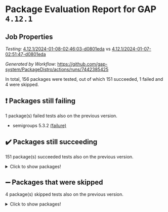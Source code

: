 # Package Evaluation Report for GAP `4.12.1`

## Job Properties

*Testing:* [4.12.1/2024-01-08-02:46:03-d0801eda](https://github.com/gap-system/PackageDistro/blob/data/reports/4.12.1/2024-01-08-02:46:03-d0801eda) vs [4.12.1/2024-01-07-02:51:47-d0801eda](https://github.com/gap-system/PackageDistro/blob/data/reports/4.12.1/2024-01-07-02:51:47-d0801eda)

*Generated by Workflow:* https://github.com/gap-system/PackageDistro/actions/runs/7442385425

In total, 156 packages were tested, out of which 151 succeeded, 1 failed and 4 were skipped.

## :exclamation: Packages still failing

1 package(s) failed tests also on the previous version.
- semigroups 5.3.2 [(failure)](https://github.com/gap-system/PackageDistro/actions/runs/7442385425/job/20246067885)

## :heavy_check_mark: Packages still succeeding

151 package(s) succeeded tests also on the previous version.
<details><summary>Click to show packages!</summary>

- 4ti2interface 2023.02-04 [(success)](https://github.com/gap-system/PackageDistro/actions/runs/7442385425/job/20246052206)
- ace 5.6.2 [(success)](https://github.com/gap-system/PackageDistro/actions/runs/7442385425/job/20246052303)
- aclib 1.3.2 [(success)](https://github.com/gap-system/PackageDistro/actions/runs/7442385425/job/20246052393)
- agt 0.3.1 [(success)](https://github.com/gap-system/PackageDistro/actions/runs/7442385425/job/20246052491)
- alnuth 3.2.1 [(success)](https://github.com/gap-system/PackageDistro/actions/runs/7442385425/job/20246052594)
- anupq 3.3.0 [(success)](https://github.com/gap-system/PackageDistro/actions/runs/7442385425/job/20246052717)
- atlasrep 2.1.8 [(success)](https://github.com/gap-system/PackageDistro/actions/runs/7442385425/job/20246052893)
- autodoc 2023.06.19 [(success)](https://github.com/gap-system/PackageDistro/actions/runs/7442385425/job/20246054188)
- automata 1.15 [(success)](https://github.com/gap-system/PackageDistro/actions/runs/7442385425/job/20246054458)
- automgrp 1.3.2 [(success)](https://github.com/gap-system/PackageDistro/actions/runs/7442385425/job/20246054618)
- autpgrp 1.11 [(success)](https://github.com/gap-system/PackageDistro/actions/runs/7442385425/job/20246055110)
- cap 2024.01-01 [(success)](https://github.com/gap-system/PackageDistro/actions/runs/7442385425/job/20246055764)
- caratinterface 2.3.6 [(success)](https://github.com/gap-system/PackageDistro/actions/runs/7442385425/job/20246056024)
- cddinterface 2022.11.01 [(success)](https://github.com/gap-system/PackageDistro/actions/runs/7442385425/job/20246056149)
- circle 1.6.6 [(success)](https://github.com/gap-system/PackageDistro/actions/runs/7442385425/job/20246056241)
- classicpres 1.22 [(success)](https://github.com/gap-system/PackageDistro/actions/runs/7442385425/job/20246056350)
- cohomolo 1.6.11 [(success)](https://github.com/gap-system/PackageDistro/actions/runs/7442385425/job/20246056456)
- congruence 1.2.5 [(success)](https://github.com/gap-system/PackageDistro/actions/runs/7442385425/job/20246056570)
- corelg 1.56 [(success)](https://github.com/gap-system/PackageDistro/actions/runs/7442385425/job/20246056689)
- crime 1.6 [(success)](https://github.com/gap-system/PackageDistro/actions/runs/7442385425/job/20246056787)
- crisp 1.4.6 [(success)](https://github.com/gap-system/PackageDistro/actions/runs/7442385425/job/20246056873)
- crypting 0.10.4 [(success)](https://github.com/gap-system/PackageDistro/actions/runs/7442385425/job/20246056984)
- cryst 4.1.27 [(success)](https://github.com/gap-system/PackageDistro/actions/runs/7442385425/job/20246057058)
- crystcat 1.1.10 [(success)](https://github.com/gap-system/PackageDistro/actions/runs/7442385425/job/20246057146)
- ctbllib 1.3.7 [(success)](https://github.com/gap-system/PackageDistro/actions/runs/7442385425/job/20246057233)
- cubefree 1.19 [(success)](https://github.com/gap-system/PackageDistro/actions/runs/7442385425/job/20246057330)
- curlinterface 2.3.2 [(success)](https://github.com/gap-system/PackageDistro/actions/runs/7442385425/job/20246057408)
- cvec 2.8.1 [(success)](https://github.com/gap-system/PackageDistro/actions/runs/7442385425/job/20246057498)
- datastructures 0.3.0 [(success)](https://github.com/gap-system/PackageDistro/actions/runs/7442385425/job/20246057604)
- deepthought 1.0.6 [(success)](https://github.com/gap-system/PackageDistro/actions/runs/7442385425/job/20246057692)
- design 1.8 [(success)](https://github.com/gap-system/PackageDistro/actions/runs/7442385425/job/20246057792)
- difsets 2.3.1 [(success)](https://github.com/gap-system/PackageDistro/actions/runs/7442385425/job/20246057889)
- digraphs 1.6.3 [(success)](https://github.com/gap-system/PackageDistro/actions/runs/7442385425/job/20246057994)
- edim 1.3.7 [(success)](https://github.com/gap-system/PackageDistro/actions/runs/7442385425/job/20246058092)
- example 4.3.4 [(success)](https://github.com/gap-system/PackageDistro/actions/runs/7442385425/job/20246058171)
- examplesforhomalg 2023.10-01 [(success)](https://github.com/gap-system/PackageDistro/actions/runs/7442385425/job/20246058235)
- factint 1.6.3 [(success)](https://github.com/gap-system/PackageDistro/actions/runs/7442385425/job/20246058321)
- ferret 1.0.9 [(success)](https://github.com/gap-system/PackageDistro/actions/runs/7442385425/job/20246058430)
- fga 1.5.0 [(success)](https://github.com/gap-system/PackageDistro/actions/runs/7442385425/job/20246058512)
- fining 1.5.6 [(success)](https://github.com/gap-system/PackageDistro/actions/runs/7442385425/job/20246058633)
- float 1.0.3 [(success)](https://github.com/gap-system/PackageDistro/actions/runs/7442385425/job/20246058728)
- format 1.4.3 [(success)](https://github.com/gap-system/PackageDistro/actions/runs/7442385425/job/20246058809)
- forms 1.2.9 [(success)](https://github.com/gap-system/PackageDistro/actions/runs/7442385425/job/20246058887)
- fplsa 1.2.6 [(success)](https://github.com/gap-system/PackageDistro/actions/runs/7442385425/job/20246058969)
- fr 2.4.12 [(success)](https://github.com/gap-system/PackageDistro/actions/runs/7442385425/job/20246059048)
- francy 2.0.3 [(success)](https://github.com/gap-system/PackageDistro/actions/runs/7442385425/job/20246059127)
- fwtree 1.3 [(success)](https://github.com/gap-system/PackageDistro/actions/runs/7442385425/job/20246059212)
- gapdoc 1.6.6 [(success)](https://github.com/gap-system/PackageDistro/actions/runs/7442385425/job/20246059293)
- gauss 2023.02-04 [(success)](https://github.com/gap-system/PackageDistro/actions/runs/7442385425/job/20246059395)
- gaussforhomalg 2023.11-01 [(success)](https://github.com/gap-system/PackageDistro/actions/runs/7442385425/job/20246059474)
- gbnp 1.0.5 [(success)](https://github.com/gap-system/PackageDistro/actions/runs/7442385425/job/20246059542)
- generalizedmorphismsforcap 2023.08-02 [(success)](https://github.com/gap-system/PackageDistro/actions/runs/7442385425/job/20246059613)
- genss 1.6.8 [(success)](https://github.com/gap-system/PackageDistro/actions/runs/7442385425/job/20246059699)
- gradedmodules 2023.09-01 [(success)](https://github.com/gap-system/PackageDistro/actions/runs/7442385425/job/20246059799)
- gradedringforhomalg 2023.08-01 [(success)](https://github.com/gap-system/PackageDistro/actions/runs/7442385425/job/20246059892)
- grape 4.9.0 [(success)](https://github.com/gap-system/PackageDistro/actions/runs/7442385425/job/20246059975)
- groupoids 1.73 [(success)](https://github.com/gap-system/PackageDistro/actions/runs/7442385425/job/20246060070)
- grpconst 2.6.4 [(success)](https://github.com/gap-system/PackageDistro/actions/runs/7442385425/job/20246060166)
- guarana 0.96.3 [(success)](https://github.com/gap-system/PackageDistro/actions/runs/7442385425/job/20246060250)
- guava 3.18 [(success)](https://github.com/gap-system/PackageDistro/actions/runs/7442385425/job/20246060349)
- hap 1.61 [(success)](https://github.com/gap-system/PackageDistro/actions/runs/7442385425/job/20246060457)
- hapcryst 0.1.15 [(success)](https://github.com/gap-system/PackageDistro/actions/runs/7442385425/job/20246060552)
- hecke 1.5.3 [(success)](https://github.com/gap-system/PackageDistro/actions/runs/7442385425/job/20246060653)
- help 3.5 [(success)](https://github.com/gap-system/PackageDistro/actions/runs/7442385425/job/20246060770)
- homalg 2023.10-01 [(success)](https://github.com/gap-system/PackageDistro/actions/runs/7442385425/job/20246060891)
- homalgtocas 2023.11-01 [(success)](https://github.com/gap-system/PackageDistro/actions/runs/7442385425/job/20246060965)
- idrel 2.45 [(success)](https://github.com/gap-system/PackageDistro/actions/runs/7442385425/job/20246061067)
- images 1.3.1 [(success)](https://github.com/gap-system/PackageDistro/actions/runs/7442385425/job/20246061177)
- intpic 0.3.0 [(success)](https://github.com/gap-system/PackageDistro/actions/runs/7442385425/job/20246061298)
- io 4.8.2 [(success)](https://github.com/gap-system/PackageDistro/actions/runs/7442385425/job/20246061400)
- io_forhomalg 2023.02-04 [(success)](https://github.com/gap-system/PackageDistro/actions/runs/7442385425/job/20246061522)
- irredsol 1.4.4 [(success)](https://github.com/gap-system/PackageDistro/actions/runs/7442385425/job/20246061619)
- json 2.1.1 [(success)](https://github.com/gap-system/PackageDistro/actions/runs/7442385425/job/20246061718)
- jupyterkernel 1.5.0 [(success)](https://github.com/gap-system/PackageDistro/actions/runs/7442385425/job/20246061814)
- jupyterviz 1.5.6 [(success)](https://github.com/gap-system/PackageDistro/actions/runs/7442385425/job/20246061917)
- kan 1.36 [(success)](https://github.com/gap-system/PackageDistro/actions/runs/7442385425/job/20246062048)
- kbmag 1.5.11 [(success)](https://github.com/gap-system/PackageDistro/actions/runs/7442385425/job/20246062150)
- laguna 3.9.6 [(success)](https://github.com/gap-system/PackageDistro/actions/runs/7442385425/job/20246062278)
- liealgdb 2.2.1 [(success)](https://github.com/gap-system/PackageDistro/actions/runs/7442385425/job/20246062395)
- liepring 2.8 [(success)](https://github.com/gap-system/PackageDistro/actions/runs/7442385425/job/20246062494)
- liering 2.4.2 [(success)](https://github.com/gap-system/PackageDistro/actions/runs/7442385425/job/20246062592)
- linearalgebraforcap 2023.12-05 [(success)](https://github.com/gap-system/PackageDistro/actions/runs/7442385425/job/20246062707)
- localizeringforhomalg 2023.10-01 [(success)](https://github.com/gap-system/PackageDistro/actions/runs/7442385425/job/20246062809)
- loops 3.4.3 [(success)](https://github.com/gap-system/PackageDistro/actions/runs/7442385425/job/20246062930)
- lpres 1.0.3 [(success)](https://github.com/gap-system/PackageDistro/actions/runs/7442385425/job/20246063039)
- majoranaalgebras 1.5.1 [(success)](https://github.com/gap-system/PackageDistro/actions/runs/7442385425/job/20246063153)
- mapclass 1.4.6 [(success)](https://github.com/gap-system/PackageDistro/actions/runs/7442385425/job/20246063269)
- matgrp 0.70 [(success)](https://github.com/gap-system/PackageDistro/actions/runs/7442385425/job/20246063380)
- matricesforhomalg 2023.11-02 [(success)](https://github.com/gap-system/PackageDistro/actions/runs/7442385425/job/20246063488)
- modisom 2.5.4 [(success)](https://github.com/gap-system/PackageDistro/actions/runs/7442385425/job/20246063622)
- modulepresentationsforcap 2023.10-01 [(success)](https://github.com/gap-system/PackageDistro/actions/runs/7442385425/job/20246063756)
- modules 2023.10-01 [(success)](https://github.com/gap-system/PackageDistro/actions/runs/7442385425/job/20246063873)
- monoidalcategories 2023.12-01 [(success)](https://github.com/gap-system/PackageDistro/actions/runs/7442385425/job/20246063981)
- nconvex 2022.09-01 [(success)](https://github.com/gap-system/PackageDistro/actions/runs/7442385425/job/20246064121)
- nilmat 1.4.2 [(success)](https://github.com/gap-system/PackageDistro/actions/runs/7442385425/job/20246064247)
- nock 1.5 [(success)](https://github.com/gap-system/PackageDistro/actions/runs/7442385425/job/20246064379)
- normalizinterface 1.3.6 [(success)](https://github.com/gap-system/PackageDistro/actions/runs/7442385425/job/20246064484)
- nq 2.5.10 [(success)](https://github.com/gap-system/PackageDistro/actions/runs/7442385425/job/20246064612)
- numericalsgps 1.3.1 [(success)](https://github.com/gap-system/PackageDistro/actions/runs/7442385425/job/20246064733)
- openmath 11.5.3 [(success)](https://github.com/gap-system/PackageDistro/actions/runs/7442385425/job/20246064865)
- orb 4.9.0 [(success)](https://github.com/gap-system/PackageDistro/actions/runs/7442385425/job/20246064980)
- packagemanager 1.4.2 [(success)](https://github.com/gap-system/PackageDistro/actions/runs/7442385425/job/20246065112)
- patternclass 2.4.3 [(success)](https://github.com/gap-system/PackageDistro/actions/runs/7442385425/job/20246065260)
- permut 2.0.4 [(success)](https://github.com/gap-system/PackageDistro/actions/runs/7442385425/job/20246065396)
- polenta 1.3.10 [(success)](https://github.com/gap-system/PackageDistro/actions/runs/7442385425/job/20246065526)
- polymaking 0.8.7 [(success)](https://github.com/gap-system/PackageDistro/actions/runs/7442385425/job/20246065675)
- primgrp 3.4.4 [(success)](https://github.com/gap-system/PackageDistro/actions/runs/7442385425/job/20246065844)
- profiling 2.5.4 [(success)](https://github.com/gap-system/PackageDistro/actions/runs/7442385425/job/20246066000)
- qpa 1.35 [(success)](https://github.com/gap-system/PackageDistro/actions/runs/7442385425/job/20246066133)
- quagroup 1.8.3 [(success)](https://github.com/gap-system/PackageDistro/actions/runs/7442385425/job/20246066282)
- radiroot 2.9 [(success)](https://github.com/gap-system/PackageDistro/actions/runs/7442385425/job/20246066424)
- rcwa 4.7.1 [(success)](https://github.com/gap-system/PackageDistro/actions/runs/7442385425/job/20246066577)
- rds 1.8 [(success)](https://github.com/gap-system/PackageDistro/actions/runs/7442385425/job/20246066728)
- recog 1.4.2 [(success)](https://github.com/gap-system/PackageDistro/actions/runs/7442385425/job/20246066889)
- repndecomp 1.3.0 [(success)](https://github.com/gap-system/PackageDistro/actions/runs/7442385425/job/20246067066)
- repsn 3.1.1 [(success)](https://github.com/gap-system/PackageDistro/actions/runs/7442385425/job/20246067237)
- resclasses 4.7.3 [(success)](https://github.com/gap-system/PackageDistro/actions/runs/7442385425/job/20246067394)
- ringsforhomalg 2023.11-02 [(success)](https://github.com/gap-system/PackageDistro/actions/runs/7442385425/job/20246067515)
- sco 2023.08-01 [(success)](https://github.com/gap-system/PackageDistro/actions/runs/7442385425/job/20246067635)
- scscp 2.4.1 [(success)](https://github.com/gap-system/PackageDistro/actions/runs/7442385425/job/20246067759)
- sglppow 2.3 [(success)](https://github.com/gap-system/PackageDistro/actions/runs/7442385425/job/20246068017)
- sgpviz 0.999.5 [(success)](https://github.com/gap-system/PackageDistro/actions/runs/7442385425/job/20246068135)
- simpcomp 2.1.14 [(success)](https://github.com/gap-system/PackageDistro/actions/runs/7442385425/job/20246068233)
- singular 2023.02.09 [(success)](https://github.com/gap-system/PackageDistro/actions/runs/7442385425/job/20246068331)
- sl2reps 1.1 [(success)](https://github.com/gap-system/PackageDistro/actions/runs/7442385425/job/20246068432)
- sla 1.5.3 [(success)](https://github.com/gap-system/PackageDistro/actions/runs/7442385425/job/20246068519)
- smallgrp 1.5.3 [(success)](https://github.com/gap-system/PackageDistro/actions/runs/7442385425/job/20246068604)
- smallsemi 0.6.13 [(success)](https://github.com/gap-system/PackageDistro/actions/runs/7442385425/job/20246068699)
- sonata 2.9.6 [(success)](https://github.com/gap-system/PackageDistro/actions/runs/7442385425/job/20246068773)
- sophus 1.27 [(success)](https://github.com/gap-system/PackageDistro/actions/runs/7442385425/job/20246068859)
- sotgrps 1.2 [(success)](https://github.com/gap-system/PackageDistro/actions/runs/7442385425/job/20246068953)
- spinsym 1.5.2 [(success)](https://github.com/gap-system/PackageDistro/actions/runs/7442385425/job/20246069026)
- standardff 1.0 [(success)](https://github.com/gap-system/PackageDistro/actions/runs/7442385425/job/20246069117)
- symbcompcc 1.3.2 [(success)](https://github.com/gap-system/PackageDistro/actions/runs/7442385425/job/20246069202)
- thelma 1.3 [(success)](https://github.com/gap-system/PackageDistro/actions/runs/7442385425/job/20246069290)
- tomlib 1.2.9 [(success)](https://github.com/gap-system/PackageDistro/actions/runs/7442385425/job/20246069379)
- toolsforhomalg 2023.11-01 [(success)](https://github.com/gap-system/PackageDistro/actions/runs/7442385425/job/20246069484)
- toric 1.9.5 [(success)](https://github.com/gap-system/PackageDistro/actions/runs/7442385425/job/20246069770)
- toricvarieties 2022.07.13 [(success)](https://github.com/gap-system/PackageDistro/actions/runs/7442385425/job/20246069848)
- transgrp 3.6.5 [(success)](https://github.com/gap-system/PackageDistro/actions/runs/7442385425/job/20246069920)
- ugaly 4.1.3 [(success)](https://github.com/gap-system/PackageDistro/actions/runs/7442385425/job/20246070015)
- unipot 1.5 [(success)](https://github.com/gap-system/PackageDistro/actions/runs/7442385425/job/20246070097)
- unitlib 4.2.0 [(success)](https://github.com/gap-system/PackageDistro/actions/runs/7442385425/job/20246070173)
- utils 0.84 [(success)](https://github.com/gap-system/PackageDistro/actions/runs/7442385425/job/20246070242)
- uuid 0.7 [(success)](https://github.com/gap-system/PackageDistro/actions/runs/7442385425/job/20246070333)
- walrus 0.9991 [(success)](https://github.com/gap-system/PackageDistro/actions/runs/7442385425/job/20246070406)
- wedderga 4.10.4 [(success)](https://github.com/gap-system/PackageDistro/actions/runs/7442385425/job/20246070476)
- xmod 2.91 [(success)](https://github.com/gap-system/PackageDistro/actions/runs/7442385425/job/20246070564)
- xmodalg 1.23 [(success)](https://github.com/gap-system/PackageDistro/actions/runs/7442385425/job/20246070622)
- yangbaxter 0.10.3 [(success)](https://github.com/gap-system/PackageDistro/actions/runs/7442385425/job/20246070700)
- zeromqinterface 0.14 [(success)](https://github.com/gap-system/PackageDistro/actions/runs/7442385425/job/20246070783)
</details>

## :heavy_minus_sign: Packages that were skipped

4 package(s) skipped tests also on the previous version.
<details><summary>Click to show packages!</summary>

- browse 1.8.21 [(skipped)](https://github.com/gap-system/PackageDistro/actions/runs/7442385425/job/20245736602)
- itc 1.5.1 [(skipped)](https://github.com/gap-system/PackageDistro/actions/runs/7442385425/job/20245736602)
- polycyclic 2.16 [(skipped)](https://github.com/gap-system/PackageDistro/actions/runs/7442385425/job/20245736602)
- xgap 4.31 [(skipped)](https://github.com/gap-system/PackageDistro/actions/runs/7442385425/job/20245736602)
</details>

